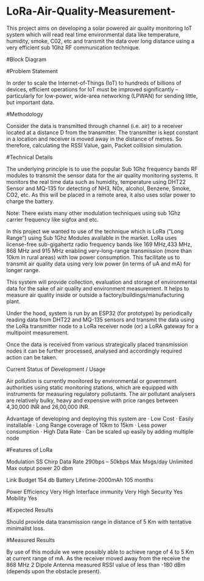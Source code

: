 # LoRa-Air-Quality-Measurement-

This project aims on developing a solar powered air quality monitoring IoT system which will read real time environmental data like temperature, humidity, smoke, C02, etc and transmit the data over long distance using a very efficient sub 1Ghz RF communication technique.


#Block Diagram


#Problem Statement

In order to scale the Internet-of-Things (IoT) to hundreds of billions of devices, efficient operations for IoT must be improved significantly – particularly for low-power, wide-area networking (LPWAN) for sending little, but important data.


#Methodology

Consider the data is transmitted through channel (i.e. air) to a receiver located at a distance D from the transmitter. The transmitter is kept constant in a location and receiver is moved away in the distance of metres. So therefore, calculating the RSSI Value, gain, Packet collision simulation.


#Technical Details

The underlying principle is to use the popular Sub 1Ghz frequency bands RF modules to transmit the sensor data for the air quality monitoring systems. It monitors the real time data such as humidity, temperature using DHT22 Sensor and MQ-135 for detecting of NH3, N0x, alcohol, Benzene, Smoke, CO2, etc. As this will be placed in a remote area, it also uses solar power to charge the battery.

Note: There exists many other modulation techniques using sub 1Ghz carrier frequency like sigfox and etc.

In this project we wanted to use of the technique which is LoRa (“Long Range”) using Sub 1Ghz Modules available in the market. LoRa uses license-free sub-gigahertz radio frequency bands like 169 MHz,433 MHz, 868 MHz and 915 MHz enabling very-long-range transmission (more than 10km in rural areas) with low power consumption. This facilitate us to transmit air quality data using very low power (in terms of uA and mA) for longer range.

This system will provide collection, evaluation and storage of environmental data for the sake of air quality and environment measurement. It helps to measure air quality inside or outside a factory/buildings/manufacturing plant.

Under the hood, system is run by an ESP32 (for prototype) by periodically reading data from DHT22 and MQ-135 sensors and transmit the data using the LoRa transmitter node to a LoRa receiver node (or) a LoRA gateway for a multipoint measurement.

Once the data is received from various strategically placed transmission nodes it can be further processed, analysed and accordingly required action can be taken.

Current Status of Development / Usage

Air pollution is currently monitored by environmental or government authorities using static monitoring stations, which are equipped with instruments for measuring regulatory pollutants. The air pollutant analysers are relatively bulky, heavy and expensive with price ranges between 4,30,000 INR and 26,00,000 INR.


Advantage of developing and deploying this system are
·         Low Cost
·         Easily installable
·         Long Range coverage of 10km to 15km
·         Less power consumption
·         High Data Rate
·         Can be scaled up easily by adding multiple node

#Features of LoRa

Modulation
SS Chirp
Data Rate
290bps – 50kbps
Max Msgs/day
Unlimited
Max output power
20 dbm

Link Budget
154 db
Battery Lifetime-2000mAh
105 months

Power Efficiency
Very High
Interface immunity
Very High
Security
Yes
Mobility
Yes


#Expected Results

Should provide data transmission range in distance of 5 Km with tentative minimalist loss.

#Measured Results

By use of this module we were possibly able to achieve range of 4 to 5 Km at current range of mA. As the receiver moved away from the receive the 868 MHz 2 Dipole Antenna measured RSSI value of less than -180 dBm (depends upon the obstacle present).

